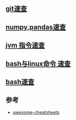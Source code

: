 ## [git速查](./tool/git.md)

## [numpy,pandas速查](./AI/np,pd_doc.md)

## [jvm 指令速查](./java/JVM指令手册.md)

## [bash与linux命令 速查](./base/bash_cheatsheet.sh) 

## [bash速查](./base/References/bash_quick_note.txt)

## 参考

- [awesome-cheatsheets](https://github.com/skywind3000/awesome-cheatsheets)

